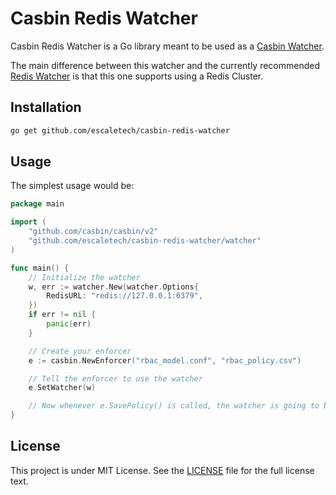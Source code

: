 # Casbin Redis Watcher

Casbin Redis Watcher is a Go library meant to be used as a [Casbin Watcher](https://casbin.org/docs/en/watchers).

The main difference between this watcher and the currently recommended [Redis Watcher](https://github.com/billcobbler/casbin-redis-watcher) is that this one supports using a Redis Cluster.


## Installation

```sh
go get github.com/escaletech/casbin-redis-watcher
```

## Usage

The simplest usage would be:

```go
package main

import (
    "github.com/casbin/casbin/v2"
    "github.com/escaletech/casbin-redis-watcher/watcher"
)

func main() {
    // Initialize the watcher
    w, err := watcher.New(watcher.Options{
        RedisURL: "redis://127.0.0.1:6379",
    })
    if err != nil {
        panic(err)
    }

    // Create your enforcer
    e := casbin.NewEnforcer("rbac_model.conf", "rbac_policy.csv")

    // Tell the enforcer to use the watcher
    e.SetWatcher(w)

    // Now whenever e.SavePolicy() is called, the watcher is going to be notified
}
```

## License

This project is under MIT License. See the [LICENSE](LICENSE) file for the full license text.
